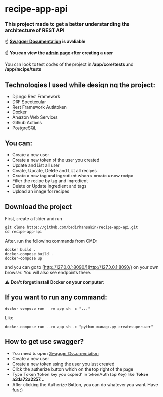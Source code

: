 # recipe-app-api

### This project made to get a better understanding the architecture of REST API


:point_up: **[Swagger Documentation](http://ec2-34-228-80-140.compute-1.amazonaws.com/api/docs/) is avaliable**

:point_up: **You can view the [admin page](http://ec2-34-228-80-140.compute-1.amazonaws.com/admin/) after creating a user**

You can look to test codes of the project in **/app/core/tests** and **/app/recipe/tests**

## Technologies I used while designing the project:


- Django Rest Framework
- DRF Spectecular
- Rest Framework Authtoken
- Docker
- Amazon Web Services
- Github Actions
- PostgreSQL


## You can:


- Create a new user
- Create a new token of the user you created
- Update and List all user
- Create, Update, Delete and List all recipes
- Create a new tag and ingredient when u create a new recipe
- Filter the recipe by tag and ingredient
- Delete or Update ingredient and tags
- Upload an image for recipes


## Download the project

First, create a folder and run
```
git clone https://github.com/bedirhansahin/recipe-app-api.git
cd recipe-app-api
```

After, run the following commands from CMD:
```
docker build .
docker-compose build .
docker-compose up
```

and you can go to [http://127.0.0.1:8090/](http://127.0.0.1:8090/) on your own browser. You will also see endpoints there.

:warning: **Don't forget install Docker on your computer**:

## If you want to run any command:

``` docker-compose run --rm app sh -c "..." ```

Like

```docker-compose run --rm app sh -c "python manage.py createsuperuser" ```

## How to get use swagger?

- You need to open [Swagger Documentation](http://ec2-34-228-80-140.compute-1.amazonaws.com/api/docs/)
- Create a new user
- Create a new token using the user you just created
- Click the autherize button which on the top right of the page
- Type Token 'token key you copied' in tokenAuth (apiKey) like **Token a3da72a2257...**
- After clicking the Autherize Button, you can do whatever you want. Have fun :)


